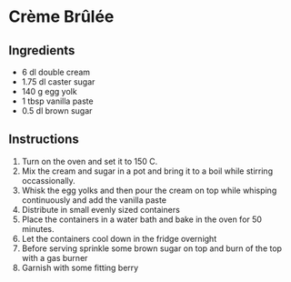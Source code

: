 # Crème Brûlée

## Ingredients

* 6 dl double cream
* 1.75 dl caster sugar
* 140 g egg yolk
* 1 tbsp vanilla paste
* 0.5 dl brown sugar

## Instructions

1. Turn on the oven and set it to 150 C.
2. Mix the cream and sugar in a pot and bring it to a boil while stirring occassionally.
3. Whisk the egg yolks and then pour the cream on top while whisping continuously and add the vanilla paste
4. Distribute in small evenly sized containers
5. Place the containers in a water bath and bake in the oven for 50 minutes.
6. Let the containers cool down in the fridge overnight
7. Before serving sprinkle some brown sugar on top and burn of the top with a gas burner
8. Garnish with some fitting berry

